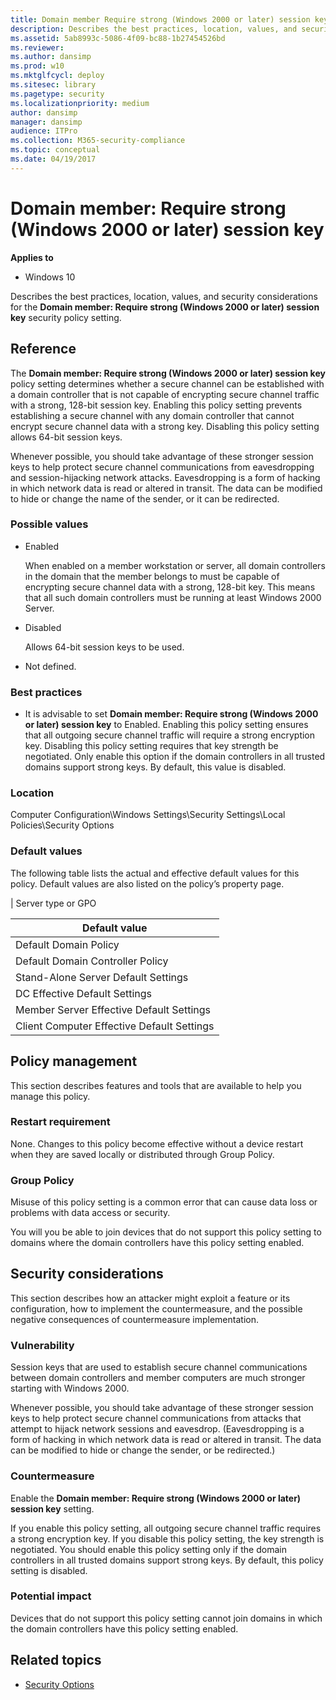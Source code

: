 ```yaml
---
title: Domain member Require strong (Windows 2000 or later) session key (Windows 10)
description: Describes the best practices, location, values, and security considerations for the Domain member Require strong (Windows 2000 or later) session key security policy setting.
ms.assetid: 5ab8993c-5086-4f09-bc88-1b27454526bd
ms.reviewer: 
ms.author: dansimp
ms.prod: w10
ms.mktglfcycl: deploy
ms.sitesec: library
ms.pagetype: security
ms.localizationpriority: medium
author: dansimp
manager: dansimp
audience: ITPro
ms.collection: M365-security-compliance
ms.topic: conceptual
ms.date: 04/19/2017
---
```


# Domain member: Require strong (Windows 2000 or later) session key

**Applies to**
-   Windows 10

Describes the best practices, location, values, and security considerations for the **Domain member: Require strong (Windows 2000 or later) session key** security policy setting.

## Reference

The **Domain member: Require strong (Windows 2000 or later) session key** policy setting determines whether a secure channel can be established with a domain controller that is not capable of encrypting secure channel traffic with a strong, 128-bit session key. Enabling this policy setting prevents establishing a secure channel with any domain controller that cannot encrypt secure channel data with a strong key. Disabling this policy setting allows 64-bit session keys.

Whenever possible, you should take advantage of these stronger session keys to help protect secure channel communications from eavesdropping and session-hijacking network attacks. Eavesdropping is a form of hacking in which network data is read or altered in transit. The data can be modified to hide or change the name of the sender, or it can be redirected.

### Possible values

-   Enabled

    When enabled on a member workstation or server, all domain controllers in the domain that the member belongs to must be capable of encrypting secure channel data with a strong, 128-bit key. This means that all such domain controllers must be running at least Windows 2000 Server.

-   Disabled

    Allows 64-bit session keys to be used.

-   Not defined.

### Best practices

-   It is advisable to set **Domain member: Require strong (Windows 2000 or later) session key** to Enabled. Enabling this policy setting ensures that all outgoing secure channel traffic will require a strong encryption key. Disabling this policy setting requires that key strength be negotiated. Only enable this option if the domain controllers in all trusted domains support strong keys. By default, this value is disabled.

### Location

Computer Configuration\\Windows Settings\\Security Settings\\Local Policies\\Security Options

### Default values

The following table lists the actual and effective default values for this policy. Default values are also listed on the policy’s property page.

| Server type or GPO 

|               Default value                |
|--------------------------------------------|
|           Default Domain Policy            |
|      Default Domain Controller Policy      |
|    Stand-Alone Server Default Settings     |
|       DC Effective Default Settings        |
|  Member Server Effective Default Settings  |
| Client Computer Effective Default Settings |

## Policy management


This section describes features and tools that are available to help you manage this policy.

### Restart requirement

None. Changes to this policy become effective without a device restart when they are saved locally or distributed through Group Policy.

### Group Policy

Misuse of this policy setting is a common error that can cause data loss or problems with data access or security.

You will you be able to join devices that do not support this policy setting to domains where the domain controllers have this policy setting enabled.

## Security considerations

This section describes how an attacker might exploit a feature or its configuration, how to implement the countermeasure, and the possible negative consequences of countermeasure implementation.

### Vulnerability

Session keys that are used to establish secure channel communications between domain controllers and member computers are much stronger starting with Windows 2000.

Whenever possible, you should take advantage of these stronger session keys to help protect secure channel communications from attacks that attempt to hijack network sessions and eavesdrop. (Eavesdropping is a form of hacking in which network data is read or altered in transit. The data can be modified to hide or change the sender, or be redirected.)

### Countermeasure

Enable the **Domain member: Require strong (Windows 2000 or later) session key** setting.

If you enable this policy setting, all outgoing secure channel traffic requires a strong encryption key. If you disable this policy setting, the key strength is negotiated. You should enable this policy setting only if the domain controllers in all trusted domains support strong keys. By default, this policy setting is disabled.

### Potential impact

Devices that do not support this policy setting cannot join domains in which the domain controllers have this policy setting enabled.

## Related topics

- [Security Options](security-options.md)
